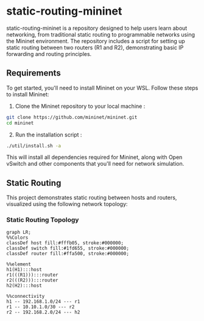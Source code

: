 # static-routing-mininet

static-routing-mininet is a repository designed to help users learn about networking, from traditional static routing to programmable networks using the Mininet environment. The repository includes a script for setting up static routing between two routers (R1 and R2), demonstrating basic IP forwarding and routing principles.

## Requirements
To get started, you'll need to install Mininet on your WSL. Follow these steps to install Mininet:

1.  Clone the Mininet repository to your local machine :
```bash
git clone https://github.com/mininet/mininet.git
cd mininet
```

2. Run the installation script :
```bash
./util/install.sh -a
```

This will install all dependencies required for Mininet, along with Open vSwitch and other components that you'll need for network simulation.

## Static Routing
This project demonstrates static routing between hosts and routers, visualized using the following network topology:

### Static Routing Topology

```mermaid
graph LR;
%%Colors
classDef host fill:#fffb05, stroke:#000000;
classDef switch fill:#1fd655, stroke:#000000;
classDef router fill:#ffa500, stroke:#000000;

%%element
h1(H1):::host
r1(((R1))):::router
r2(((R2))):::router
h2(H2):::host

%%connectivity
h1 -- 192.168.1.0/24 --- r1
r1 -- 10.10.1.0/30 --- r2
r2 -- 192.168.2.0/24 --- h2
```


